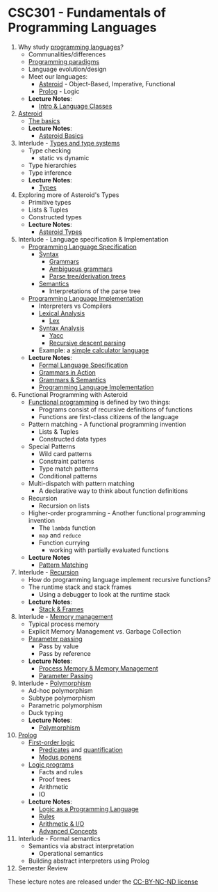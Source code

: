 # CSC301 - Fundamentals of Programming Languages

1. Why study [programming languages](https://en.wikipedia.org/wiki/Programming_language)?
    * Communalities/differences
    * [Programming paradigms](https://en.wikipedia.org/wiki/Programming_paradigm)
    * Language evolution/design
    * Meet our languages:
        * [Asteroid](https://github.com/lutzhamel/asteroid) - Object-Based, Imperative, Functional
        * [Prolog](https://www.swi-prolog.org) - Logic
    * **Lecture Notes**:
        * [Intro & Language Classes](notes/csc301-ln001.pdf)
1. [Asteroid](https://github.com/lutzhamel/asteroid)
    * [The basics](https://github.com/lutzhamel/asteroid/blob/master/Asteroid%20User%20Guide.md)
    * **Lecture Notes**:
        * [Asteroid Basics](notes/csc301-ln002.pdf)
1. Interlude - [Types and type systems](https://en.wikipedia.org/wiki/Type_system)
    * Type checking
        * static vs dynamic
    * Type hierarchies
    * Type inference
    * **Lecture Notes**:
        * [Types](notes/csc301-ln003.pdf)
1. Exploring more of Asteroid's Types
    * Primitive types
    * Lists & Tuples
    * Constructed types
    * **Lecture Notes**:
        * [Asteroid Types](notes/csc301-ln004.pdf)
1. Interlude - Language specification & Implementation
    * [Programming Language Specification](https://en.wikipedia.org/wiki/Programming_language_specification)
        * [Syntax](https://en.wikipedia.org/wiki/Syntax_(programming_languages))
           * [Grammars](https://en.wikibooks.org/wiki/Introduction_to_Programming_Languages/Grammars)
           * [Ambiguous grammars](https://en.wikibooks.org/wiki/Introduction_to_Programming_Languages/Ambiguity)
           * [Parse tree/derivation trees](https://en.wikibooks.org/wiki/Introduction_to_Programming_Languages/Parsing)
        * [Semantics](https://en.wikipedia.org/wiki/Semantics_(computer_science))
           * Interpretations of the parse tree
    * [Programming Language Implementation](https://en.wikipedia.org/wiki/Programming_language_implementation)
        * Interpreters vs Compilers
        * [Lexical Analysis](https://en.wikipedia.org/wiki/Lexical_analysis)
            * [Lex](https://en.wikipedia.org/wiki/Lex_(software))
        * [Syntax Analysis](https://en.wikipedia.org/wiki/Parsing)
           * [Yacc](https://en.wikipedia.org/wiki/Yacc)
           * [Recursive descent parsing](https://en.wikipedia.org/wiki/Recursive_descent_parser)
        * Example: a [simple calculator language](https://en.wikipedia.org/wiki/Bc_(programming_language))
    * **Lecture Notes**:
        * [Formal Language Specification](notes/csc301-ln009.pdf)
        * [Grammars in Action](notes/csc301-ln010.pdf)
        * [Grammars & Semantics](notes/csc301-ln011.pdf)
        * [Programming Language Implementation](notes/csc301-ln012.pdf)
1. Functional Programming with Asteroid
    * [Functional programming](https://en.wikipedia.org/wiki/Functional_programming) is defined by two things:
        * Programs consist of recursive definitions of functions
        * Functions are first-class citizens of the language
    * Pattern matching - A functional programming invention
        * Lists & Tuples
        * Constructed data types
    * Special Patterns
        * Wild card patterns
        * Constraint patterns
        * Type match patterns
        * Conditional patterns
    * Multi-dispatch with pattern matching
        * A declarative way to think about function definitions
    * Recursion
        * Recursion on lists
    * Higher-order programming - Another functional programming invention
        * The `lambda` function
        * `map` and `reduce`
        * Function currying
            * working with partially evaluated functions
    * **Lecture Notes**
        * [Pattern Matching](notes/csc301-ln013.pdf)
1. Interlude - [Recursion](https://en.wikipedia.org/wiki/Recursion_(computer_science))
    * How do programming language implement recursive functions?
    * The runtime stack and stack frames
       * Using a debugger to look at the runtime stack
    * **Lecture Notes**:
       * [Stack & Frames](notes/csc301-ln016.pdf)
1. Interlude - [Memory management](https://en.wikipedia.org/wiki/Memory_management)
    * Typical process memory
    * Explicit Memory Management vs. Garbage Collection
    * [Parameter passing](https://courses.cs.washington.edu/courses/cse341/98sp/general/parameters.html)
       * Pass by value
       * Pass by reference
    * **Lecture Notes**:
       * [Process Memory & Memory Management](notes/csc301-ln017.pdf)
       * [Parameter Passing](notes/csc301-ln018.pdf)
1. Interlude - [Polymorphism](https://en.wikipedia.org/wiki/Polymorphism_(computer_science))
    * Ad-hoc polymorphism
    * Subtype polymorphism
    * Parametric polymorphism
    * Duck typing
    * **Lecture Notes**:
       * [Polymorphism](notes/csc301-ln019.pdf)
1. [Prolog](https://en.wikipedia.org/wiki/Prolog)
    * [First-order logic](https://en.wikipedia.org/wiki/First-order_logic)
      * [Predicates](https://en.wikipedia.org/wiki/Predicate_(mathematical_logic)) and [quantification](https://en.wikipedia.org/wiki/Quantifier_(logic))
      * [Modus ponens](https://en.wikipedia.org/wiki/Modus_ponens)
    * [Logic programs](https://en.wikipedia.org/wiki/Logic_programming)
      * Facts and rules
      * Proof trees
      * Arithmetic
      * IO
    * **Lecture Notes**:
      * [Logic as a Programming Language](notes/csc301-ln020.pdf)
      * [Rules](notes/csc301-ln021.pdf)
      * [Arithmetic & I/O](notes/csc301-ln022.pdf)
      * [Advanced Concepts](notes/csc301-ln023.pdf)
1. Interlude - Formal semantics
    * Semantics via abstract interpretation
      * Operational semantics
    * Building abstract interpreters using Prolog
1. Semester Review

These lecture notes are released under the [CC-BY-NC-ND license](https://creativecommons.org/licenses/by-nc-nd/3.0/us/legalcode)
